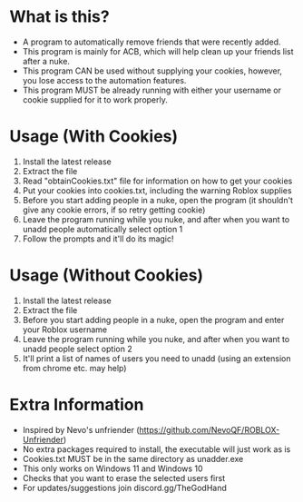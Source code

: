 # What is this?
- A program to automatically remove friends that were recently added.
- This program is mainly for ACB, which will help clean up your friends list after a nuke.
- This program CAN be used without supplying your cookies, however, you lose access to the automation features.
- This program MUST be already running with either your username or cookie supplied for it to work properly.

# Usage (With Cookies)
1. Install the latest release
2. Extract the file
3. Read "obtainCookies.txt" file for information on how to get your cookies
4. Put your cookies into cookies.txt, including the warning Roblox supplies
5. Before you start adding people in a nuke, open the program (it shouldn't give any cookie errors, if so retry getting cookie)
6. Leave the program running while you nuke, and after when you want to unadd people automatically select option 1
7. Follow the prompts and it'll do its magic!

# Usage (Without Cookies)
1. Install the latest release
2. Extract the file
5. Before you start adding people in a nuke, open the program and enter your Roblox username
6. Leave the program running while you nuke, and after when you want to unadd people select option 2
7. It'll print a list of names of users you need to unadd (using an extension from chrome etc. may help)

# Extra Information
- Inspired by Nevo's unfriender (https://github.com/NevoQF/ROBLOX-Unfriender)
- No extra packages required to install, the executable will just work as is
- Cookies.txt MUST be in the same directory as unadder.exe
- This only works on Windows 11 and Windows 10
- Checks that you want to erase the selected users first
- For updates/suggestions join discord.gg/TheGodHand
